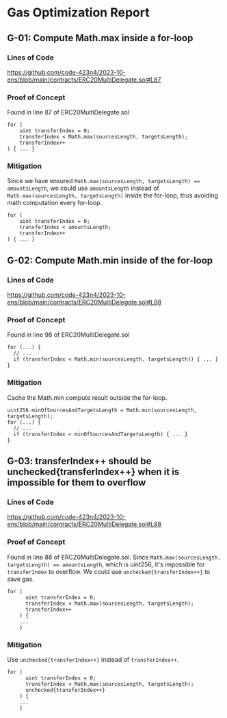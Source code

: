 # Gas Optimization Report

## G-01: Compute Math.max inside a for-loop

### Lines of Code

https://github.com/code-423n4/2023-10-ens/blob/main/contracts/ERC20MultiDelegate.sol#L87

### Proof of Concept

Found in line 87 of ERC20MultiDelegate.sol

```solidity
for (
    uint transferIndex = 0;
    transferIndex < Math.max(sourcesLength, targetsLength);
    transferIndex++
) { ... }
```

### Mitigation
Since we have ensured `Math.max(sourcesLength, targetsLength) == amountsLength`, we could use `amountsLength` instead of `Math.max(sourcesLength, targetsLength)` inside the for-loop, thus avoiding math computation every for-loop.

```solidity
for (
    uint transferIndex = 0;
    transferIndex < amountsLength;
    transferIndex++
) { ... }
```

## G-02: Compute Math.min inside of the for-loop

### Lines of Code

https://github.com/code-423n4/2023-10-ens/blob/main/contracts/ERC20MultiDelegate.sol#L98

### Proof of Concept

Found in line 98 of ERC20MultiDelegate.sol

```solidity
for (...) {
  // ...
  if (transferIndex < Math.min(sourcesLength, targetsLength)) { ... }
}
```

### Mitigation

Cache the Math.min compute result outside the for-loop.

```solidity
uint256 minOfSourcesAndTargetsLength = Math.min(sourcesLength, targetsLength);
for (...) {
  // ...
  if (transferIndex < minOfSourcesAndTargetsLength) { ... }
}
```

## G-03: transferIndex++ should be unchecked{transferIndex++} when it is impossible for them to overflow

### Lines of Code

https://github.com/code-423n4/2023-10-ens/blob/main/contracts/ERC20MultiDelegate.sol#L88

### Proof of Concept

Found in line 88 of ERC20MultiDelegate.sol.
Since `Math.max(sourcesLength, targetsLength) == amountsLength`, which is uint256, it's impossible for `transferIndex` to overflow. We could use `unchecked{transferIndex++}` to save gas.

```solidity
for (
      uint transferIndex = 0;
      transferIndex < Math.max(sourcesLength, targetsLength);
      transferIndex++
    ) {
    ...
    }
```

### Mitigation

Use `unchecked{transferIndex++}` instead of `transferIndex++`.

```solidity
for (
      uint transferIndex = 0;
      transferIndex < Math.max(sourcesLength, targetsLength);
      unchecked{transferIndex++}
    ) {
    ...
    }
```